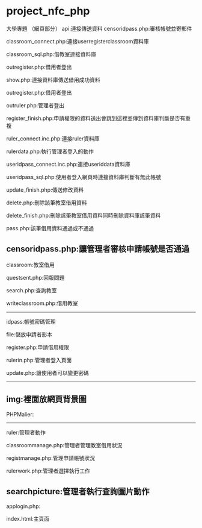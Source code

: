 # project_nfc_php
大學專題 （網頁部分）
api:連接傳送資料
censoridpass.php:審核帳號並寄郵件

classroom_connect.php:連接userregisterclassroom資料庫

classroom_sql.php:借教室連接資料庫

outregister.php:借用者登出

show.php:連接資料庫傳送借用成功資料

outregister.php:借用者登出

outruler.php:管理者登出

register_finish.php:申請權限的資料送出會跳到這裡並傳到資料庫判斷是否有重複

ruler_connect.inc.php:連接ruler資料庫

rulerdata.php:執行管理者登入的動作

useridpass_connect.inc.php:連接useriddata資料庫

useridpass_sql.php:使用者登入網頁時連接資料庫判斷有無此帳號

update_finish.php:傳送修改資料

delete.php:刪除該筆教室借用資料

delete_finish.php:刪除該筆教室借用資料同時刪除資料庫該筆資料

pass.php:該筆借用資料通過或不通過

censoridpass.php:讓管理者審核申請帳號是否通過
---------------------------------------------------------
classroom:教室借用

questsent.php:回報問題

search.php:查詢教室

writeclassroom.php:借用教室

---------------------------------------------------------
idpass:帳號密碼管理

file:儲放申請者影本

register.php:申請借用權限

rulerin.php:管理者登入頁面

update.php:讓使用者可以變更密碼

---------------------------------------------------------
img:裡面放網頁背景圖
---------------------------------------------------------
PHPMalier:

---------------------------------------------------------
ruler:管理者動作

classroommanage.php:管理者管理教室借用狀況

registmanage.php:管理申請帳號狀況

rulerwork.php:管理者選擇執行工作

searchpicture:管理者執行查詢圖片動作
---------------------------------------------------------
applogin.php:

index.html:主頁面
